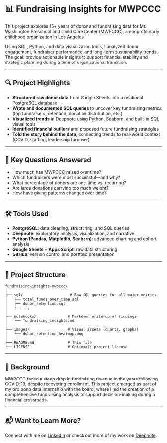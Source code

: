 # 📊 Fundraising Insights for MWPCCC

This project explores 15+ years of donor and fundraising data for Mt. Washington Preschool and Child Care Center (MWPCCC), a nonprofit early childhood organization in Los Angeles. 

Using SQL, Python, and data visualization tools, I analyzed donor engagement, fundraiser performance, and long-term sustainability trends. The goal: provide actionable insights to support financial stability and strategic planning during a time of organizational transition.

---

## 🔍 Project Highlights

- **Structured raw donor data** from Google Sheets into a relational PostgreSQL database
- **Wrote and documented SQL queries** to uncover key fundraising metrics (top fundraisers, retention, donation distribution, etc.)
- **Visualized trends** in Deepnote using Python, Seaborn, and built-in SQL visual tools
- **Identified financial outliers** and proposed future fundraising strategies
- **Told the story behind the data**, connecting trends to real-world context (COVID, staffing, leadership turnover)

---

## 🧠 Key Questions Answered

- How much has MWPCCC raised over time?
- Which fundraisers were most successful—and why?
- What percentage of donors are one-time vs. recurring?
- Are large donations carrying too much weight?
- How have giving patterns changed over time?

---

## 🛠️ Tools Used

- **PostgreSQL**: data cleaning, structuring, and SQL queries  
- **Deepnote**: exploratory analysis, visualization, and narrative  
- **Python (Pandas, Matplotlib, Seaborn)**: advanced charting and cohort analysis  
- **Google Sheets + Apps Script**: raw data structuring  
- **GitHub**: version control and portfolio presentation

---

## 📁 Project Structure

```
fundraising-insights-mwpccc/
│
├── sql/                     # Raw SQL queries for all major metrics
│   ├── total_funds_over_time.sql
│   ├── donor_retention.sql
│   └── ...
│
├── notebooks/              # Markdown write-up of findings
│   └── fundraising_insights.md
│
├── images/                 # Visual assets (charts, graphs)
│   └── donor_retention_heatmap.png
│
├── README.md               # This file
└── LICENSE                 # Optional: project license
```

---

## 🧵 Background

MWPCCC faced a steep drop in fundraising revenue in the years following COVID-19, despite recovering enrollment. This project emerged as part of my pro bono data internship with the board, where I led the creation of a comprehensive fundraising analysis to support decision-making during a financial crossroads.

---

## 📬 Want to Learn More?

Connect with me on [LinkedIn](https://www.linkedin.com/in/geneva-burleigh-8b76b117/) or check out more of my work on [Deepnote](https://deepnote.com/workspace/puddles-7d469830-b020-4998-9332-fad683944541/project/d50b48dc-8b60-4e72-885a-59c1190a91a3/notebook/Data-Driven-Fundraising-Insights-870451d5ae6d45a5bca1bd2f825144ae).

